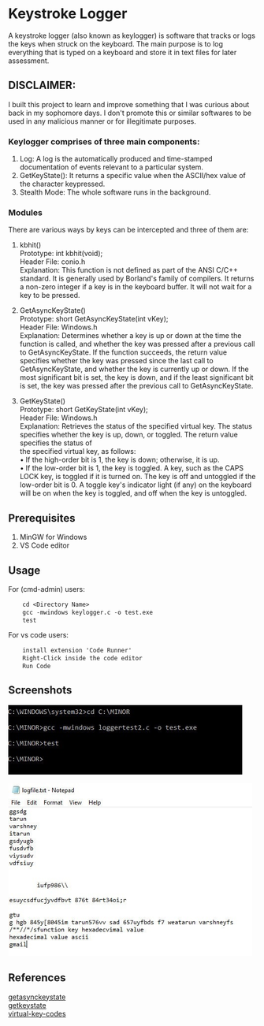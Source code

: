 # Keystroke Logger
A keystroke logger (also known as keylogger) is software that tracks or logs the keys when struck on the keyboard. The main purpose is to log everything that is typed on a keyboard and store it in text files for later assessment. 

## DISCLAIMER:
I built this project to learn and improve something that I was curious about back in my sophomore days. I don't promote this or similar softwares to be used in any malicious manner or for illegitimate purposes. 

### Keylogger comprises of three main components:
1. Log: A log is the automatically produced and time-stamped documentation of events relevant to a particular system. 
2. GetKeyState(): It returns a specific value when the ASCII/hex value of the character keypressed.
3. Stealth Mode: The whole software runs in the background.

### Modules 
There are various ways by keys can be intercepted and three of them are:
1. kbhit()<br />
Prototype: int kbhit(void);<br />
Header File: conio.h<br />
Explanation: This function is not defined as part of the ANSI C/C++ standard. It is  generally used by Borland's family of compilers. It returns a non-zero integer if a key is in the keyboard buffer. It will not wait for a key to be pressed.<br />

2. GetAsyncKeyState()<br />
Prototype: short GetAsyncKeyState(int vKey);<br />
Header File: Windows.h<br />
Explanation: Determines whether a key is up or down at the time the function is called, and whether the key was pressed after a previous call to GetAsyncKeyState. If the function succeeds, the return value specifies whether the key was pressed since the last call to GetAsyncKeyState, and whether the key is currently up or down. If the most significant bit is set, the key is down, and if the least significant bit is set, the key was pressed after the previous call to GetAsyncKeyState.<br />

3. GetKeyState()<br />
Prototype: short GetKeyState(int vKey);<br />
Header File: Windows.h<br />
Explanation: Retrieves the status of the specified virtual key. The status specifies 
whether the key is up, down, or toggled. The return value specifies the status of  
the specified virtual key, as follows:<br />
•	If the high-order bit is 1, the key is down; otherwise, it is up.<br />
•	If the low-order bit is 1, the key is toggled. A key, such as the CAPS LOCK key, is toggled if it is turned on. The key is off and untoggled if the low-order bit is 0. A toggle key's indicator light (if any) on the keyboard will be on when the key is toggled, and off when the key is untoggled.


## Prerequisites
1. MinGW for Windows<br />
2. VS Code editor 

## Usage
For (cmd-admin) users:
``` 
    cd <Directory Name>
    gcc -mwindows keylogger.c -o test.exe
    test
```
For vs code users:
``` 
    install extension 'Code Runner'
    Right-Click inside the code editor
    Run Code
```

## Screenshots
![output1](/Output/output1.jpg)

![output2](/Output/output2.jpg)
    
## References
[getasynckeystate](https://docs.microsoft.com/en-us/windows/win32/api/winuser/nf-winuser-getasynckeystate)<br />
[getkeystate](https://docs.microsoft.com/en-us/windows/win32/api/winuser/nf-winuser-getkeystate)<br />
[virtual-key-codes](https://docs.microsoft.com/en-us/windows/desktop/inputdev/virtual-key-codes)<br />
